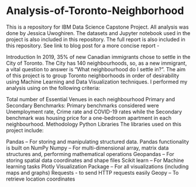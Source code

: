 # Analysis-of-Toronto-Neighborhood

This is a repository for IBM Data Science Capstone Project. All analysis was done by Jessica Uwoghiren.
The datasets and Jupyter notebook used in the project is also included in this repository.
The full report is also included in this repository. See link to blog post for a more concise report -

Introduction
In 2019, 35% of new Canadian immigrants chose to settle in the City of Toronto. The City has 140 neighbourhoods, so, as a new immigrant, a vital question to answer is “What neighbourhood do I settle in?”. The aim of this project is to group Toronto neighborhoods in order of desirability using Machine Learning and Data Visualization techniques. I performed my analysis using on the following criteria:

Total number of Essential Venues in each neighbourhood
Primary and Secondary Benchmarks: Primary benchmarks considered were Unemployment rate, Crime rate and COVID-19 rates while the Secondary benchmark was housing price for a one-bedroom apartment in each neighbourhood.
Methodology
Python Libraries
The libraries used on this project include:

Pandas – For storing and manipulating structured data. Pandas functionality is built on NumPy
Numpy – For multi-dimensional array, matrix data structures and, performing mathematical operations
Geopandas – For storing spatial data coordinates and shape files
Scikit learn – For Machine learning tasks
Plotly Visualization Package – For all visualizations (including maps and graphs)
Requests - to send HTTP requests easily
Geopy – To retrieve location coordinates
